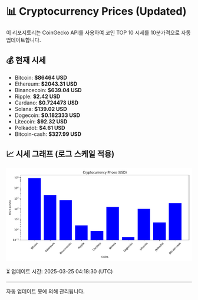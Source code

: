 
# 📊 Cryptocurrency Prices (Updated)

이 리포지토리는 CoinGecko API를 사용하여 코인 TOP 10 시세를 10분가격으로 자동 업데이트합니다.

## 💰 현재 시세
- Bitcoin: **$86464 USD**
- Ethereum: **$2043.31 USD**
- Binancecoin: **$639.04 USD**
- Ripple: **$2.42 USD**
- Cardano: **$0.724473 USD**
- Solana: **$139.02 USD**
- Dogecoin: **$0.182333 USD**
- Litecoin: **$92.32 USD**
- Polkadot: **$4.61 USD**
- Bitcoin-cash: **$327.99 USD**

## 📈 시세 그래프 (로그 스케일 적용)
![Crypto Prices](crypto_prices.png)

⏳ 업데이트 시간: 2025-03-25 04:18:30 (UTC)

---
자동 업데이트 봇에 의해 관리됩니다.
